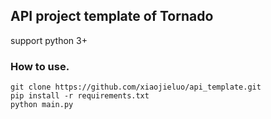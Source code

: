 ## API project template of Tornado

support python 3+

### How to use.
```
git clone https://github.com/xiaojieluo/api_template.git
pip install -r requirements.txt
python main.py
```
